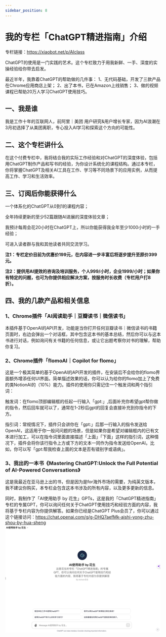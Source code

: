 ```yaml
---
sidebar_position: 8
---
```

# 我的专栏「ChatGPT精进指南」介绍

专栏链接：https://xiaobot.net/p/AIclass

ChatGPT的使用是一门实践的艺术。这个专栏致力于用我新鲜、一手、深度的实操经验给你带去启发。

最近半年，我靠着ChatGPT的帮助做的几件事：
1、无代码基础，开发了三款产品在Chrome应用商店上架；
2、出了本书，已在Amazon上线销售；
3、做的视频课程已帮助20万人学习ChatGPT使用技巧。

## 一、我是谁

我是工作十年的互联网人，前阿里｜美团 用户研究&用户增长专家，因为AI浪潮在3月初选择了从美团离职，专心投入AI学习和探索这个方向的可能性。

## 二、这个专栏讲什么

在这个付费专栏中，我将结合我的实际工作经验和对ChatGPT的深度体验，包括用ChatGPT制作产品和写书的经验，为你设计系统化的课程结构。通过本专栏，你将掌握ChatGPT及相关AI工具在工作、学习等不同场景下的应用实例，从而提高工作、学习和生活效率。

## 三、订阅后你能获得什么

一个体系化的ChatGPT从0到1的课程内容；

全年持续更新的至少52篇跟随AI进展的深度体验文章；

我预计每周会花20小时在ChatGPT上，所以你能获得我全年至少1000小时的一手经验；

可进入读者群与我和其他读者共同交流学习。

**注1：专栏定价目前为优惠价199元，在内容进一步丰富后将逐步提升至原价399元。**

**注2：提供用AI提效的咨询及培训服务，个人999/小时，企业1999/小时；如果你有特定的问题，也可为你提供相应解决方案，按服务时长收费（专栏用户打8折）。**

## 四、我的几款产品和相关信息

### 1、Chrome插件「AI阅读助手｜豆瓣读书｜微信读书」

本插件基于OpenAI的API开发，功能是当你打开任何豆瓣读书｜微信读书的书籍页面时，右边会弹出一个对话框，其中包含这本书的基本总结，然后你可以与这本书进行对话，例如询问有关书籍的任何信息，或让它出题考察你对书的理解，帮助你复习。

### 2、Chrome插件「flomoAI｜Copilot for flomo」

这是一个极其简单的基于OpenAI的API开发的插件，在安装后不会给你的flomo界面额外增添任何UI界面。简单描述效果的话，你可以认为给你的flomo加上了免费的类NotionAI的（10%）能力。插件的使用你只需记住一个触发词和两个指引词：

触发词：在flomo顶部编辑框的任起一行输入「gpt:」,后面补充你希望gpt帮你做的指令，然后回车就可以了，通常在1-2秒后gpt的回复会直接补充到你指令的下方。

指引词：常规情况下，插件只会讲你在「gpt:」后那一行输入的指令发送给OpenAI，这适用于你一般问问题的场景，但是如果你是希望对编辑框内的已有文本进行加工，可以在指令词里面直接描述「上面」「下面」这样的指引词，这种情况下，插件会将你该行指令上方或下方的文本一同作为指令发送给OpenAI。比如，你可以写「gpt:帮我检查上面的文本是否有错别字或语病」。

### 3、我出的一本书《Mastering ChatGPT:Unlock the Full Potential of AI-Powered Conversations》

这是我最近在亚马逊上出的书，但是因为是for海外市场的需要，为纯英文版本，我不建议你购买，本专栏会包含这本书涉及的所有内容，以及更多更新的信息。


同时，我制作了「AI使用助手 by 花生」GPTs，这是我的「ChatGPT精进指南」专栏的专属GPT，你可以询问任何关于ChatGPT使用技巧和经验方面的内容，我将基于专栏内容为你提供解答。如果你已经是ChatGPT Plus会员了，你可以通过这个链接访问：https://chat.openai.com/g/g-DHQ7aefMk-aishi-yong-zhu-shou-by-hua-sheng
![AI使用助手](AI使用助手.png)

